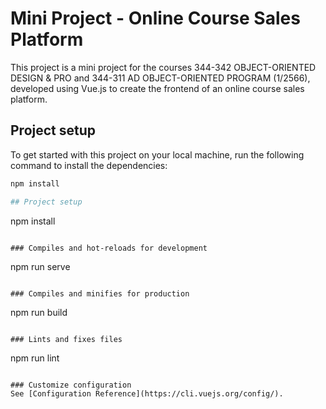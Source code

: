 # Mini Project - Online Course Sales Platform

This project is a mini project for the courses 344-342 OBJECT-ORIENTED DESIGN & PRO and 344-311 AD OBJECT-ORIENTED PROGRAM (1/2566), developed using Vue.js to create the frontend of an online course sales platform.

## Project setup

To get started with this project on your local machine, run the following command to install the dependencies:

```bash
npm install

## Project setup
```
npm install
```

### Compiles and hot-reloads for development
```
npm run serve
```

### Compiles and minifies for production
```
npm run build
```

### Lints and fixes files
```
npm run lint
```

### Customize configuration
See [Configuration Reference](https://cli.vuejs.org/config/).
